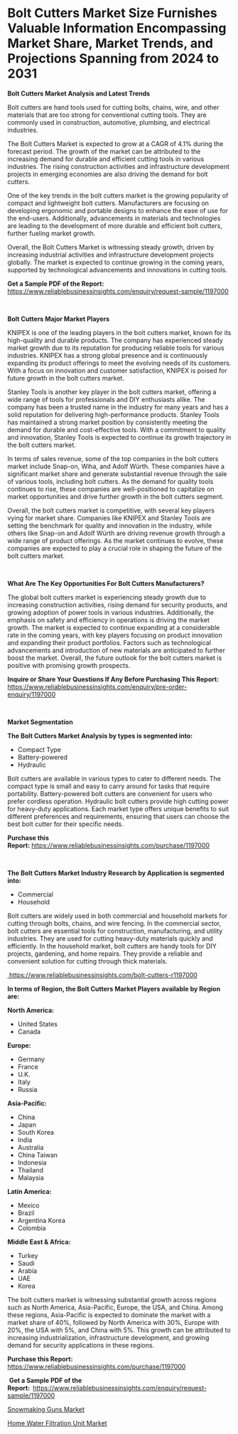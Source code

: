 <p><h1>Bolt Cutters Market Size Furnishes Valuable Information Encompassing Market Share, Market Trends, and Projections Spanning from 2024 to 2031</h1></p><p><strong>Bolt Cutters Market Analysis and Latest Trends</strong></p>
<p><p>Bolt cutters are hand tools used for cutting bolts, chains, wire, and other materials that are too strong for conventional cutting tools. They are commonly used in construction, automotive, plumbing, and electrical industries.</p><p>The Bolt Cutters Market is expected to grow at a CAGR of 4.1% during the forecast period. The growth of the market can be attributed to the increasing demand for durable and efficient cutting tools in various industries. The rising construction activities and infrastructure development projects in emerging economies are also driving the demand for bolt cutters.</p><p>One of the key trends in the bolt cutters market is the growing popularity of compact and lightweight bolt cutters. Manufacturers are focusing on developing ergonomic and portable designs to enhance the ease of use for the end-users. Additionally, advancements in materials and technologies are leading to the development of more durable and efficient bolt cutters, further fueling market growth.</p><p>Overall, the Bolt Cutters Market is witnessing steady growth, driven by increasing industrial activities and infrastructure development projects globally. The market is expected to continue growing in the coming years, supported by technological advancements and innovations in cutting tools.</p></p>
<p><strong>Get a Sample PDF of the Report:&nbsp;</strong> <a href="https://www.reliablebusinessinsights.com/enquiry/request-sample/1197000">https://www.reliablebusinessinsights.com/enquiry/request-sample/1197000</a></p>
<p>&nbsp;</p>
<p><strong>Bolt Cutters Major Market Players</strong></p>
<p><p>KNIPEX is one of the leading players in the bolt cutters market, known for its high-quality and durable products. The company has experienced steady market growth due to its reputation for producing reliable tools for various industries. KNIPEX has a strong global presence and is continuously expanding its product offerings to meet the evolving needs of its customers. With a focus on innovation and customer satisfaction, KNIPEX is poised for future growth in the bolt cutters market.</p><p>Stanley Tools is another key player in the bolt cutters market, offering a wide range of tools for professionals and DIY enthusiasts alike. The company has been a trusted name in the industry for many years and has a solid reputation for delivering high-performance products. Stanley Tools has maintained a strong market position by consistently meeting the demand for durable and cost-effective tools. With a commitment to quality and innovation, Stanley Tools is expected to continue its growth trajectory in the bolt cutters market.</p><p>In terms of sales revenue, some of the top companies in the bolt cutters market include Snap-on, Wiha, and Adolf Würth. These companies have a significant market share and generate substantial revenue through the sale of various tools, including bolt cutters. As the demand for quality tools continues to rise, these companies are well-positioned to capitalize on market opportunities and drive further growth in the bolt cutters segment.</p><p>Overall, the bolt cutters market is competitive, with several key players vying for market share. Companies like KNIPEX and Stanley Tools are setting the benchmark for quality and innovation in the industry, while others like Snap-on and Adolf Würth are driving revenue growth through a wide range of product offerings. As the market continues to evolve, these companies are expected to play a crucial role in shaping the future of the bolt cutters market.</p></p>
<p>&nbsp;</p>
<p><strong>What Are The Key Opportunities For Bolt Cutters Manufacturers?</strong></p>
<p><p>The global bolt cutters market is experiencing steady growth due to increasing construction activities, rising demand for security products, and growing adoption of power tools in various industries. Additionally, the emphasis on safety and efficiency in operations is driving the market growth. The market is expected to continue expanding at a considerable rate in the coming years, with key players focusing on product innovation and expanding their product portfolios. Factors such as technological advancements and introduction of new materials are anticipated to further boost the market. Overall, the future outlook for the bolt cutters market is positive with promising growth prospects.</p></p>
<p><strong>Inquire or Share Your Questions If Any Before Purchasing This Report:</strong> <a href="https://www.reliablebusinessinsights.com/enquiry/pre-order-enquiry/1197000">https://www.reliablebusinessinsights.com/enquiry/pre-order-enquiry/1197000</a></p>
<p>&nbsp;</p>
<p><strong>Market Segmentation</strong></p>
<p><strong>The Bolt Cutters Market Analysis by types is segmented into:</strong></p>
<p><ul><li>Compact Type</li><li>Battery-powered</li><li>Hydraulic</li></ul></p>
<p><p>Bolt cutters are available in various types to cater to different needs. The compact type is small and easy to carry around for tasks that require portability. Battery-powered bolt cutters are convenient for users who prefer cordless operation. Hydraulic bolt cutters provide high cutting power for heavy-duty applications. Each market type offers unique benefits to suit different preferences and requirements, ensuring that users can choose the best bolt cutter for their specific needs.</p></p>
<p><strong>Purchase this Report:&nbsp;</strong><a href="https://www.reliablebusinessinsights.com/purchase/1197000">https://www.reliablebusinessinsights.com/purchase/1197000</a></p>
<p>&nbsp;</p>
<p><strong>The Bolt Cutters Market Industry Research by Application is segmented into:</strong></p>
<p><ul><li>Commercial</li><li>Household</li></ul></p>
<p><p>Bolt cutters are widely used in both commercial and household markets for cutting through bolts, chains, and wire fencing. In the commercial sector, bolt cutters are essential tools for construction, manufacturing, and utility industries. They are used for cutting heavy-duty materials quickly and efficiently. In the household market, bolt cutters are handy tools for DIY projects, gardening, and home repairs. They provide a reliable and convenient solution for cutting through thick materials.</p></p>
<p><a href="https://www.reliablebusinessinsights.com/bolt-cutters-r1197000">&nbsp;https://www.reliablebusinessinsights.com/bolt-cutters-r1197000</a></p>
<p><strong>In terms of Region, the Bolt Cutters Market Players available by Region are:</strong></p>
<p>
    <p> <strong> North America: </strong>
        <ul>
            <li>United States</li>
            <li>Canada</li>
        </ul>
        </p> 
    <p> <strong> Europe: </strong>
        <ul>
            <li>Germany</li>
            <li>France</li>
            <li>U.K.</li>
            <li>Italy</li>
            <li>Russia</li>
        </ul>
        </p> 
    <p> <strong> Asia-Pacific: </strong>
        <ul>
            <li>China</li>
            <li>Japan</li>
            <li>South Korea</li>
            <li>India</li>
            <li>Australia</li>
            <li>China Taiwan</li>
            <li>Indonesia</li>
            <li>Thailand</li>
            <li>Malaysia</li>
        </ul>
        </p> 
    <p> <strong> Latin America: </strong>
        <ul>
            <li>Mexico</li>
            <li>Brazil</li>
            <li>Argentina Korea</li>
            <li>Colombia</li>
        </ul>
        </p> 
    <p> <strong> Middle East & Africa: </strong>
        <ul>
            <li>Turkey</li>
            <li>Saudi</li>
            <li>Arabia</li>
            <li>UAE</li>
            <li>Korea</li>
        </ul>
    </p>
    </p>
<p><p>The bolt cutters market is witnessing substantial growth across regions such as North America, Asia-Pacific, Europe, the USA, and China. Among these regions, Asia-Pacific is expected to dominate the market with a market share of 40%, followed by North America with 30%, Europe with 20%, the USA with 5%, and China with 5%. This growth can be attributed to increasing industrialization, infrastructure development, and growing demand for security applications in these regions.</p></p>
<p><strong>Purchase this Report: </strong><a href="https://www.reliablebusinessinsights.com/purchase/1197000">https://www.reliablebusinessinsights.com/purchase/1197000</a></p>
<p>&nbsp;<strong>Get a Sample PDF of the Report:&nbsp;&nbsp;</strong><a href="https://www.reliablebusinessinsights.com/enquiry/request-sample/1197000">https://www.reliablebusinessinsights.com/enquiry/request-sample/1197000</a></p>
<p><strong></strong></p>
<p><p><a href="https://github.com/msLonKoss78/Market-Research-Report-List-1/blob/main/snowmaking-guns-market.md">Snowmaking Guns Market</a></p><p><a href="https://github.com/lairestrong/Market-Research-Report-List-1/blob/main/home-water-filtration-unit-market.md">Home Water Filtration Unit Market</a></p></p>